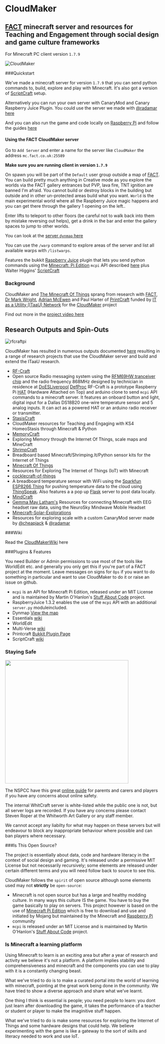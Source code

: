 # CloudMaker

## [FACT](http://fact.co.uk) minecraft server and resources for Teaching and Engagement through social design and game culture frameworks

For Minecraft PC client version `1.7.9` 

![CloudMaker](https://github.com/cheapjack/cheapjack.github.io/blob/master/tumblr_files/Cloudmaker.png)

###Quickstart

We've made a minecraft server for version `1.7.9` that you can send python commands to, build, explore and play with Minecraft. It's also got a version of [ScriptCraft](http://scriptcraftjs.org/) setup.

Alternatively you can run your own server with CanaryMod and Canary Raspberry Juice Plugin. You could use the server we made with [@radamar](https://twitter.com/@radamar) [here](https://github.com/radames/Minecraft-Solar-Explorations/tree/atomic)

And you can also run the game and code locally on [Raspberry Pi](http://pi.minecraft.net/) and follow the guides [here](https://www.raspberrypi.org/learning/getting-started-with-minecraft-pi/)

#### Using the FACT CloudMaker server

Go to `Add Server` and enter a name for the server like `CloudMaker` the address `mc.fact.co.uk:25589`

**Make sure you are running client in version `1.7.9`**

On spawn you will be part of the `Default` user group outside a map of [FACT](http://fact.co.uk/). You can build pretty much anything in Creative mode as you explore the worlds via the FACT gallery entrances but PVP, lava fire, TNT ignition are banned I'm afraid. You cannot build or destroy blocks in the building but outside and in other un-protected areas build what you want. `World` is the main experimental world where all the Raspberry Juice magic happens and you can get there through the gallery 1 opening on the left..

Enter lifts to teleport to other floors (be careful not to walk back into them by mistake reversing out helps), get a drink in the bar and enter the gallery spaces to jump to other worlds.

You can look at the [server `dynmap` here](http://89.34.96.47:8125/)

You can use the `/warp` command to explore areas of the server and list all available warps with `/listwarps`.

Features the bukkit [Raspberry Juice](https://github.com/martinohanlon/CanaryRaspberryJuice) plugin that lets you send python commands using the [Minecraft: Pi Edition](http://pi.minecraft.net/) `mcpi` API described [here](https://github.com/martinohanlon/Minecraft-Pi-API)  plus Walter Higgins' [ScriptCraft](https://github.com/walterhiggins/ScriptCraft)

### Background

CloudMaker and [The Minecraft Of Things](http://minecraftofthings.tumblr.com) sprang from research with [FACT](http://fact.co.uk/), [Dr Mark Wright](https://twitter.com/dr_mark_wright), [Adrian McEwen](http://www.mcqn.com/) and Paul Harter of [PrintCraft](http://www.printcraft.org/) funded by [IT as a Utility (ITaaU) Network](http://www.itutility.ac.uk) for the [CloudMaker](http://www.fact.co.uk/projects/cloudmaker-making-minecraft-real.aspx) project

Find out more in the [project video here](https://vimeo.com/92258008)

## Research Outputs and Spin-Outs

![rfcraftpi](https://cloud.githubusercontent.com/assets/128456/11501525/b5ac718a-982c-11e5-957e-e393b6b7c2ae.png)

CloudMaker has resulted in numerous outputs documented [here](http://cheapjack.github.io/EverythingMinecraft) resulting in a range of research projects that use the CloudMaker server and build and extend the ITaaU research.

 * [RF-Craft](https://github.com/cheapjack/RF-Craft)
  * Open source Radio messaging system using the [RFM69HW tranceiver chip](https://lowpowerlab.com/shop/rfm69hw) and the radio frequency 868MHz designed by technician in residence at [DoESLiverpool](http://doesliverpool.com) [DefProc](http://www.deferredprocrastination.co.uk/) RF-Craft is a prototype Raspberry Pi [HAT](https://github.com/raspberrypi/hats) (Hardware Attached on Top) and arduino clone to send `mcpi` API  commands to a minecraft server. It features an onboard button and light, digital input for a Dallas DS18B20 one-wire temperature sensor and 5 analog inputs. It can act as a powered HAT or an arduino radio receiver or transmitter.
 * [StasisCraft](https://github.com/cheapjack/StasisCraft)
  * CloudMaker resources for Teaching and Engaging with KS4 HomeoStasis through Minecraft & Python
 * [MemoryCraft](https://github.com/cheapjack/MemoryCraft)
  * Exploring Memory through the Internet Of Things, scale maps and MineCraft
 * [ShrimpCraft](https://github.com/cheapjack/ShrimpCraft)
  * Breadboard based Minecraft/Shrimping.It/Python sensor kits for the Internet of Things
 * [Minecraft Of Things](https://github.com/cheapjack/MoT)
  * Resources for Exploring The Internet of Things (IoT) with Minecraft 
 * [cocklecraft-of-things](https://github.com/mcqn/cocklecraft-of-things)
  * A breadboard temperature sensor with WiFi using the [Sparkfun ESP8266 Thing](https://www.sparkfun.com/products/13231) for pushing temperature data to the cloud using [ThingSpeak](https://thingspeak.com/). Also features a a pop up [Flask](http://flask.pocoo.org/) server to post data locally.   
 * [MindCraft](https://github.com/cheapjack/MindCraft)
  * [Gemma May Latham's](http://gemmamaylatham.co.uk/) Resources for connecting Minecraft with EEG headset raw data, using the NeuroSky Mindwave Mobile Headset 
 * [Minecraft-Solar-Explorations](https://github.com/radames/Minecraft-Solar-Explorations)
  * Resources for exploring scale with a custom CanaryMod server made by [@cheapjack](https://twitter.com/cheapjack) & [@radamar](https://twitter.com/cheapjack)

###Wiki

Read the [CloudMakerWiki](https://github.com/cheapjack/CloudMaker/wiki) here

###Plugins & Features

You need Builder or Admin permissions to use most of the tools like WorldEdit etc. and generally you only get this if you're part of a FACT project at the moment. Leave messages on signs for `Ops` if you want to do something in particular and want to use CloudMaker to do it or raise an issue on github.

 * `mcpi` is an API for Minecraft Pi Edition, released under an MIT License and is maintained by Martin O'Hanlon's [Stuff About Code](http://www.stuffaboutcode.com/p/minecraft.html) project.
 * RaspberryJuice 1.3.2 enables the use of the `mcpi` API with an additional `server.py` moduleincluded.
 * Dynmap  [View the map](http://mc.fact.co.uk:8124)
 * Essentials [wiki](wiki.mc-ess.net)
 * WorldEdit
 * Multi-Verse [wiki](https://github.com/Multiverse/Multiverse-Core/wiki/basics)
 * Printcraft [Bukkit Plugin Page](http://dev.bukkit.org/bukkit-plugins/printbot/)
 * ScriptCraft [wiki](https://github.com/walterhiggins/ScriptCraft/blob/master/docs/YoungPersonsGuideToProgrammingMinecraft.md)

### Staying Safe

<img src="https://www.nspcc.org.uk/globalassets/for-go-live-images/o2-partnership/minecraft-cta-v4.png?width=400&mode=crop&anchor=middlecenter" width="400">

The NSPCC have this great [online guide](https://www.nspcc.org.uk/preventing-abuse/keeping-children-safe/online-safety/minecraft-a-parents-guide) for parents and carers and players if you have any concerns about online safety.

The internal WhitCraft server is white-listed while the public one is not, but all server logs are recorded. If you have any concerns please contact Steven Roper at the Whitworth Art Gallery or any staff member.

We cannot accept any liabilty for what may happen on these servers but will endeavour to block any inappropriate behaviour where possible and can ban players where necessary.


###Is This Open Source?

The project is essentially about data, code and hardware literacy in the context of social design and gaming. It's released under a permissive MIT License but not necessarily recursively; some elements are released under certain different terms and you will need follow back to source to see this.

CloudMaker follows the `spirit` of open source although some elements used may not **strictly** be `open-source`: 

 * Minecraft is not open source but has a large and healthy modding culture. In many ways this culture IS the game. You have to buy the game basically to play on servers. This project however is based on the use of [Minecraft Pi Edition](http://pi.minecraft.net/?page_id=14) which is free to download and use and initiated by Mojang but maintained by the Minecraft and [Raspberry Pi](http://elinux.org/RPi_Hub) community
 * `mcpi` is released under an MIT License and is maintained by Martin O'Hanlon's [Stuff About Code](http://www.stuffaboutcode.com/p/minecraft.html) project.

### Is Minecraft a learning platform

Using Minecraft to learn is an exciting area but after a year of research and activity we believe it's not a platform. A platform implies stability and comprehensiveness and minecraft and the components you can use to play with it is a constantly changing beast.

What we've tried to do is to make a curated portal into the world of learning  with minecraft, pointing at the great work being done in the community. We have tried to show a diverse approach and share what we've learnt.

One thing I think is essential is people; you need people to learn: you dont just learn after downloading the game, it takes the performance of a teacher or student or player to make the imaginitive stuff happen.

What we've tried to do is make some resources for exploring the Internet of Things and some hardware designs that could help. We believe experimenting with the game is like a gateway to the sort of skills and literacy needed to work and use IoT.
 
